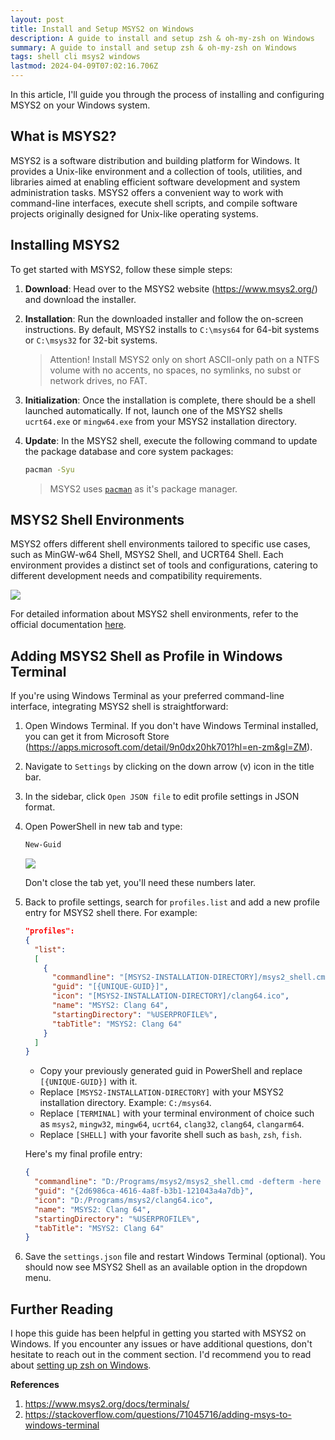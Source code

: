 ```yaml
---
layout: post
title: Install and Setup MSYS2 on Windows
description: A guide to install and setup zsh & oh-my-zsh on Windows
summary: A guide to install and setup zsh & oh-my-zsh on Windows
tags: shell cli msys2 windows
lastmod: 2024-04-09T07:02:16.706Z
---
```


In this article, I'll guide you through the process of installing and configuring MSYS2 on your Windows system.

## What is MSYS2?

MSYS2 is a software distribution and building platform for Windows. It provides a Unix-like environment and a collection of tools, utilities, and libraries aimed at enabling efficient software development and system administration tasks. MSYS2 offers a convenient way to work with command-line interfaces, execute shell scripts, and compile software projects originally designed for Unix-like operating systems.

## Installing MSYS2

To get started with MSYS2, follow these simple steps:

1. **Download**: Head over to the MSYS2 website (<https://www.msys2.org/>) and download the installer.

2. **Installation**: Run the downloaded installer and follow the on-screen instructions. By default, MSYS2 installs to `C:\msys64` for 64-bit systems or `C:\msys32` for 32-bit systems.

    > Attention! Install MSYS2 only on short ASCII-only path on a NTFS volume with no accents, no spaces, no symlinks, no subst or network drives, no FAT.

3. **Initialization**: Once the installation is complete, there should be a shell launched automatically. If not, launch one of the MSYS2 shells `ucrt64.exe` or `mingw64.exe` from your MSYS2 installation directory.

4. **Update**: In the MSYS2 shell, execute the following command to update the package database and core system packages:

    ```sh
    pacman -Syu
    ```

    > MSYS2 uses [`pacman`](https://wiki.archlinux.org/title/Pacman "pacman") as it's package manager.

## MSYS2 Shell Environments

MSYS2 offers different shell environments tailored to specific use cases, such as MinGW-w64 Shell, MSYS2 Shell, and UCRT64 Shell. Each environment provides a distinct set of tools and configurations, catering to different development needs and compatibility requirements.

![](/blog/assets/images/posts/2024-04-08-setup-msys2/msys2-shell-environments-overview.png)

For detailed information about MSYS2 shell environments, refer to the official documentation [here](https://www.msys2.org/docs/environments/).

## Adding MSYS2 Shell as Profile in Windows Terminal

If you're using Windows Terminal as your preferred command-line interface, integrating MSYS2 shell is straightforward:

1. Open Windows Terminal. If you don't have Windows Terminal installed, you can get it from Microsoft Store (<https://apps.microsoft.com/detail/9n0dx20hk701?hl=en-zm&gl=ZM>).

2. Navigate to `Settings` by clicking on the down arrow (v) icon in the title bar.

3. In the sidebar, click `Open JSON file` to edit profile settings in JSON format.

4. Open PowerShell in new tab and type:

    ```bash
    New-Guid
    ```

    ![](/blog/assets/images/posts/2024-04-08-setup-msys2/powershell-new-guid.png)

    Don't close the tab yet, you'll need these numbers later.

4. Back to profile settings, search for `profiles.list` and add a new profile entry for MSYS2 shell there. For example:
   
    ```json
    "profiles": 
    {
      "list":
      [
        {
          "commandline": "[MSYS2-INSTALLATION-DIRECTORY]/msys2_shell.cmd -defterm -here -no-start -[TERMINAL] -shell [SHELL]",
          "guid": "[{UNIQUE-GUID}]",
          "icon": "[MSYS2-INSTALLATION-DIRECTORY]/clang64.ico",
          "name": "MSYS2: Clang 64",
          "startingDirectory": "%USERPROFILE%",
          "tabTitle": "MSYS2: Clang 64"
        }
      ]
    }
    ```

    - Copy your previously generated guid in PowerShell and replace `[{UNIQUE-GUID}]` with it.
    - Replace `[MSYS2-INSTALLATION-DIRECTORY]` with your MSYS2 installation directory. Example: `C:/msys64`.
    - Replace `[TERMINAL]` with your terminal environment of choice such as `msys2`, `mingw32`, `mingw64`, `ucrt64`, `clang32`, `clang64`, `clangarm64`.
    - Replace `[SHELL]` with your favorite shell such as `bash`, `zsh`, `fish`.

    Here's my final profile entry:

    ```json
    {
      "commandline": "D:/Programs/msys2/msys2_shell.cmd -defterm -here -no-start -clang64 -shell zsh",
      "guid": "{2d6986ca-4616-4a8f-b3b1-121043a4a7db}",
      "icon": "D:/Programs/msys2/clang64.ico",
      "name": "MSYS2: Clang 64",
      "startingDirectory": "%USERPROFILE%",
      "tabTitle": "MSYS2: Clang 64"
    }
    ```

5. Save the `settings.json` file and restart Windows Terminal (optional). You should now see MSYS2 Shell as an available option in the dropdown menu.

## Further Reading

I hope this guide has been helpful in getting you started with MSYS2 on Windows. If you encounter any issues or have additional questions, don't hesitate to reach out in the comment section. I'd recommend you to read about [setting up zsh on Windows](/blog/2024/04/09/zsh-on-windows).

**References**

1. <https://www.msys2.org/docs/terminals/>
2. <https://stackoverflow.com/questions/71045716/adding-msys-to-windows-terminal>
